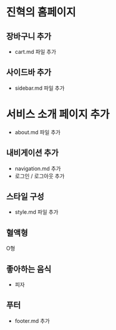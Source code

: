 # 진혁의 홈페이지

## 장바구니 추가

- cart.md 파일 추가

## 사이드바 추가

- sidebar.md 파일 추가

# 서비스 소개 페이지 추가

- about.md 파일 추가

## 내비게이션 추가

- navigation.md 추가
- 로그인 / 로그아웃 추가

## 스타일 구성

- style.md 파일 추가

## 혈액형

O형

## 좋아하는 음식

- 피자

## 푸터

- footer.md 추가
